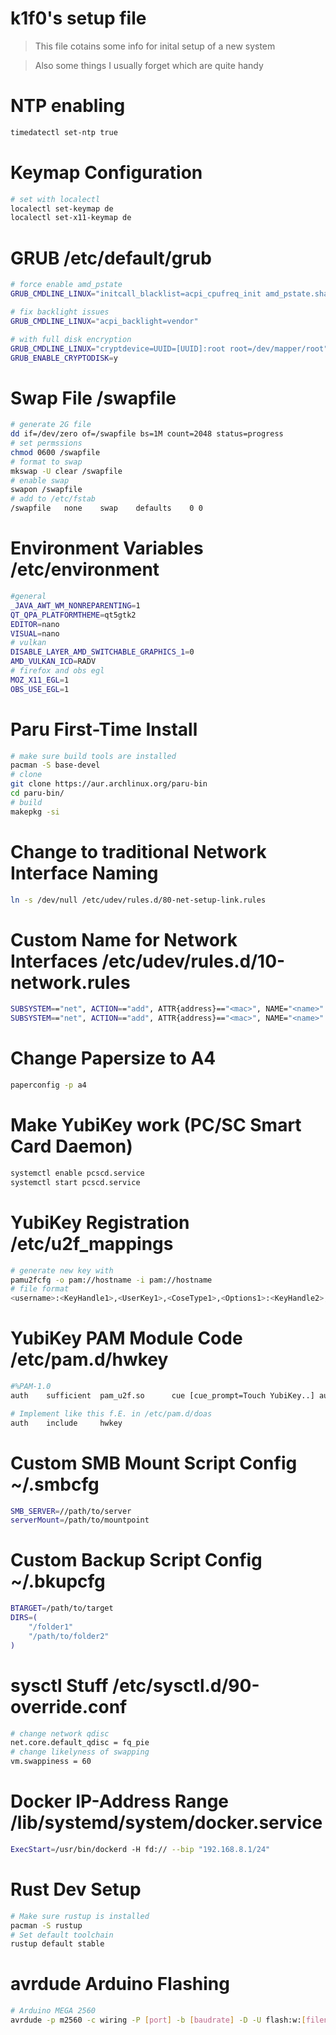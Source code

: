 # k1f0's setup file

> This file cotains some info for inital setup of a new system 

> Also some things I usually forget which are quite handy

# NTP enabling

```bash
timedatectl set-ntp true
```

# Keymap Configuration

```bash
# set with localectl
localectl set-keymap de
localectl set-x11-keymap de
```

# GRUB /etc/default/grub

```bash
# force enable amd_pstate
GRUB_CMDLINE_LINUX="initcall_blacklist=acpi_cpufreq_init amd_pstate.shared_mem=1"

# fix backlight issues
GRUB_CMDLINE_LINUX="acpi_backlight=vendor" 

# with full disk encryption
GRUB_CMDLINE_LINUX="cryptdevice=UUID=[UUID]:root root=/dev/mapper/root"
GRUB_ENABLE_CRYPTODISK=y
```

# Swap File /swapfile

```bash
# generate 2G file
dd if=/dev/zero of=/swapfile bs=1M count=2048 status=progress
# set permssions
chmod 0600 /swapfile
# format to swap
mkswap -U clear /swapfile
# enable swap
swapon /swapfile
# add to /etc/fstab
/swapfile   none    swap    defaults    0 0
```

# Environment Variables /etc/environment

```bash
#general
_JAVA_AWT_WM_NONREPARENTING=1
QT_QPA_PLATFORMTHEME=qt5gtk2
EDITOR=nano
VISUAL=nano
# vulkan
DISABLE_LAYER_AMD_SWITCHABLE_GRAPHICS_1=0
AMD_VULKAN_ICD=RADV
# firefox and obs egl
MOZ_X11_EGL=1
OBS_USE_EGL=1
```

# Paru First-Time Install

```bash
# make sure build tools are installed
pacman -S base-devel
# clone
git clone https://aur.archlinux.org/paru-bin
cd paru-bin/
# build
makepkg -si
```

# Change to traditional Network Interface Naming

```bash
ln -s /dev/null /etc/udev/rules.d/80-net-setup-link.rules
```

# Custom Name for Network Interfaces /etc/udev/rules.d/10-network.rules

```bash
SUBSYSTEM=="net", ACTION=="add", ATTR{address}=="<mac>", NAME="<name>"
SUBSYSTEM=="net", ACTION=="add", ATTR{address}=="<mac>", NAME="<name>"
```

# Change Papersize to A4

```bash
paperconfig -p a4
```

# Make YubiKey work (PC/SC Smart Card Daemon)

```bash
systemctl enable pcscd.service
systemctl start pcscd.service
```

# YubiKey Registration /etc/u2f_mappings

```bash
# generate new key with
pamu2fcfg -o pam://hostname -i pam://hostname
# file format
<username>:<KeyHandle1>,<UserKey1>,<CoseType1>,<Options1>:<KeyHandle2>,<UserKey2>,<CoseType2>,<Options2>
```

# YubiKey PAM Module Code /etc/pam.d/hwkey

```bash
#%PAM-1.0
auth    sufficient  pam_u2f.so      cue [cue_prompt=Touch YubiKey..] authfile=/etc/u2f_mappings

# Implement like this f.E. in /etc/pam.d/doas
auth    include     hwkey
```

# Custom SMB Mount Script Config ~/.smbcfg

```bash
SMB_SERVER=//path/to/server
serverMount=/path/to/mountpoint
```

# Custom Backup Script Config ~/.bkupcfg

```bash
BTARGET=/path/to/target
DIRS=(
    "/folder1"
    "/path/to/folder2"
)
```

# sysctl Stuff /etc/sysctl.d/90-override.conf

```bash
# change network qdisc
net.core.default_qdisc = fq_pie
# change likelyness of swapping
vm.swappiness = 60
```

# Docker IP-Address Range /lib/systemd/system/docker.service

```bash
ExecStart=/usr/bin/dockerd -H fd:// --bip "192.168.8.1/24"
```

# Rust Dev Setup

```bash
# Make sure rustup is installed
pacman -S rustup
# Set default toolchain
rustup default stable
```

# avrdude Arduino Flashing

```bash
# Arduino MEGA 2560
avrdude -p m2560 -c wiring -P [port] -b [baudrate] -D -U flash:w:[filename]
```
